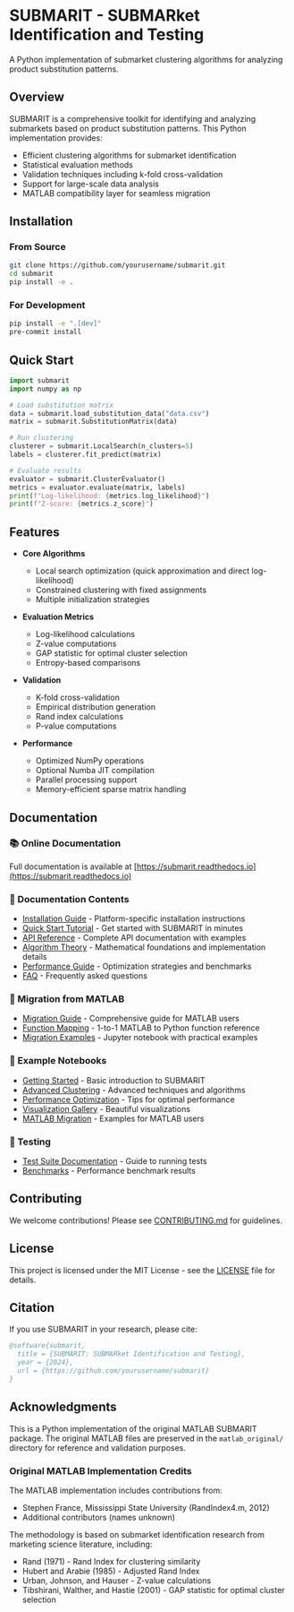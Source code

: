 # SUBMARIT - SUBMARket Identification and Testing

A Python implementation of submarket clustering algorithms for analyzing product substitution patterns.

## Overview

SUBMARIT is a comprehensive toolkit for identifying and analyzing submarkets based on product substitution patterns. This Python implementation provides:

- Efficient clustering algorithms for submarket identification
- Statistical evaluation methods
- Validation techniques including k-fold cross-validation
- Support for large-scale data analysis
- MATLAB compatibility layer for seamless migration

## Installation

### From Source

```bash
git clone https://github.com/yourusername/submarit.git
cd submarit
pip install -e .
```

### For Development

```bash
pip install -e ".[dev]"
pre-commit install
```

## Quick Start

```python
import submarit
import numpy as np

# Load substitution matrix
data = submarit.load_substitution_data("data.csv")
matrix = submarit.SubstitutionMatrix(data)

# Run clustering
clusterer = submarit.LocalSearch(n_clusters=5)
labels = clusterer.fit_predict(matrix)

# Evaluate results
evaluator = submarit.ClusterEvaluator()
metrics = evaluator.evaluate(matrix, labels)
print(f"Log-likelihood: {metrics.log_likelihood}")
print(f"Z-score: {metrics.z_score}")
```

## Features

- **Core Algorithms**
  - Local search optimization (quick approximation and direct log-likelihood)
  - Constrained clustering with fixed assignments
  - Multiple initialization strategies

- **Evaluation Metrics**
  - Log-likelihood calculations
  - Z-value computations
  - GAP statistic for optimal cluster selection
  - Entropy-based comparisons

- **Validation**
  - K-fold cross-validation
  - Empirical distribution generation
  - Rand index calculations
  - P-value computations

- **Performance**
  - Optimized NumPy operations
  - Optional Numba JIT compilation
  - Parallel processing support
  - Memory-efficient sparse matrix handling

## Documentation

### 📚 Online Documentation
Full documentation is available at [https://submarit.readthedocs.io](https://submarit.readthedocs.io)

### 📖 Documentation Contents
- [Installation Guide](docs/source/installation.rst) - Platform-specific installation instructions
- [Quick Start Tutorial](docs/source/quickstart.rst) - Get started with SUBMARIT in minutes
- [API Reference](docs/source/api.rst) - Complete API documentation with examples
- [Algorithm Theory](docs/source/algorithms.rst) - Mathematical foundations and implementation details
- [Performance Guide](docs/source/performance.rst) - Optimization strategies and benchmarks
- [FAQ](docs/source/faq.rst) - Frequently asked questions

### 🔄 Migration from MATLAB
- [Migration Guide](docs/source/migration_guide.rst) - Comprehensive guide for MATLAB users
- [Function Mapping](docs/source/migration_guide.rst#function-mapping) - 1-to-1 MATLAB to Python function reference
- [Migration Examples](examples/05_matlab_migration.ipynb) - Jupyter notebook with practical examples

### 📓 Example Notebooks
- [Getting Started](examples/01_getting_started.ipynb) - Basic introduction to SUBMARIT
- [Advanced Clustering](examples/02_advanced_clustering.ipynb) - Advanced techniques and algorithms
- [Performance Optimization](examples/03_performance_optimization.ipynb) - Tips for optimal performance
- [Visualization Gallery](examples/04_visualization_gallery.ipynb) - Beautiful visualizations
- [MATLAB Migration](examples/05_matlab_migration.ipynb) - Examples for MATLAB users

### 🧪 Testing
- [Test Suite Documentation](tests/README.md) - Guide to running tests
- [Benchmarks](benchmarks/README.md) - Performance benchmark results

## Contributing

We welcome contributions! Please see [CONTRIBUTING.md](CONTRIBUTING.md) for guidelines.

## License

This project is licensed under the MIT License - see the [LICENSE](LICENSE) file for details.

## Citation

If you use SUBMARIT in your research, please cite:

```bibtex
@software{submarit,
  title = {SUBMARIT: SUBMARket Identification and Testing},
  year = {2024},
  url = {https://github.com/yourusername/submarit}
}
```

## Acknowledgments

This is a Python implementation of the original MATLAB SUBMARIT package. The original MATLAB files are preserved in the `matlab_original/` directory for reference and validation purposes.

### Original MATLAB Implementation Credits
The MATLAB implementation includes contributions from:
- Stephen France, Mississippi State University (RandIndex4.m, 2012)
- Additional contributors (names unknown)

The methodology is based on submarket identification research from marketing science literature, including:
- Rand (1971) - Rand Index for clustering similarity
- Hubert and Arabie (1985) - Adjusted Rand Index
- Urban, Johnson, and Hauser - Z-value calculations
- Tibshirani, Walther, and Hastie (2001) - GAP statistic for optimal cluster selection